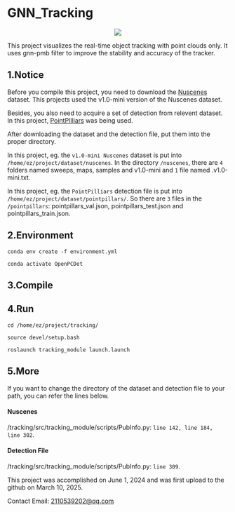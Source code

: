 # GNN_Tracking

<div align="center">
  <img src="[https://github.com/Redamancy8013/.png](https://github.com/Redamancy8013/GNN_tracking/blob/main/visualization.jpg)">
</div>

This project visualizes the real-time object tracking with point clouds only. It uses gnn-pmb filter to improve the stability and accuracy of the tracker.

## 1.Notice

Before you compile this project, you need to download the [Nuscenes](https://www.nuscenes.org/download) dataset. This projects used the v1.0-mini version of the Nuscenes dataset.

Besides, you also need to acquire a set of detection from relevent dataset. In this project, [PointPIlliars](https://www.nuscenes.org/data/detection-pointpillars.zip) was being used.

After downloading the dataset and the detection file, put them into the proper directory.

In this project, eg. the `v1.0-mini Nuscenes` dataset is put into `/home/ez/project/dataset/nuscenes`. In the directory `/nuscenes`, there are `4` folders named sweeps, maps, samples and v1.0-mini and `1` file named  .v1.0-mini.txt.

In this project, eg. the `PointPilliars` detection file is put into `/home/ez/project/dataset/pointpillars/`. So there are `3` files in the `/pointpillars`: pointpillars_val.json, pointpillars_test.json and pointpillars_train.json.

## 2.Environment

`conda env create -f environment.yml`

`conda activate OpenPCDet`

## 3.Compile

## 4.Run

`cd /home/ez/project/tracking/`

`source devel/setup.bash`

`roslaunch tracking_module launch.launch`

## 5.More

If you want to change the directory of the dataset and detection file to your path, you can refer the lines below.

#### Nuscenes

/tracking/src/tracking_module/scripts/PubInfo.py: `line 142, line 184, line 302`.

#### Detection File

/tracking/src/tracking_module/scripts/PubInfo.py: `line 309`.

This project was accomplished on June 1, 2024 and was first upload to the github on March 10, 2025.

Contact Email: 2110539202@qq.com
